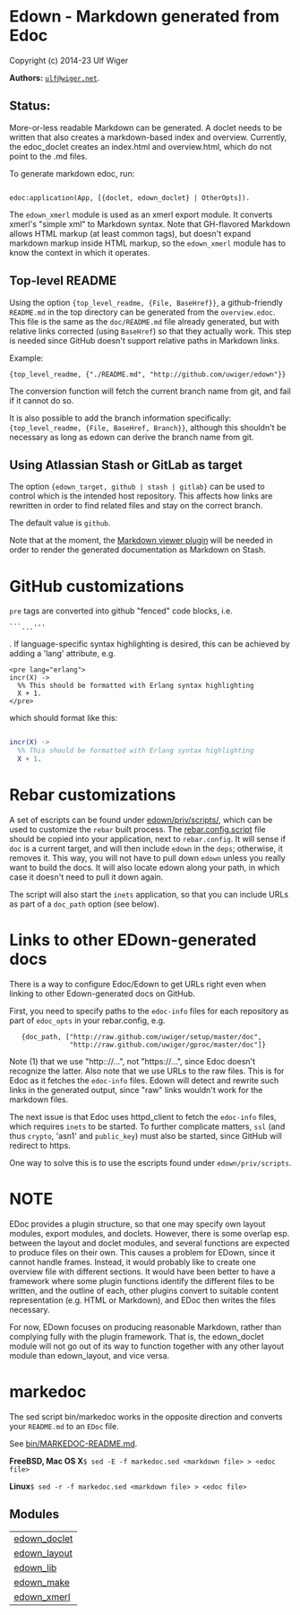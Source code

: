 

# Edown - Markdown generated from Edoc #

Copyright (c) 2014-23 Ulf Wiger

__Authors:__ [`ulf@wiger.net`](mailto:ulf@wiger.net).

Status:
------
More-or-less readable Markdown can be generated.
A doclet needs to be written that also creates
a markdown-based index and overview. Currently, the
edoc_doclet creates an index.html and overview.html,
which do not point to the .md files.

To generate markdown edoc, run:

```

edoc:application(App, [{doclet, edown_doclet} | OtherOpts]).

```

The `edown_xmerl` module is used as an xmerl export module.
It converts xmerl's "simple xml" to Markdown syntax. Note that
GH-flavored Markdown allows HTML markup (at least common tags),
but doesn't expand markdown markup inside HTML markup, so the
`edown_xmerl` module has to know the context in which it operates.

Top-level README
----------------

Using the option `{top_level_readme, {File, BaseHref}}`, a github-friendly
`README.md` in the top directory can be generated from the `overview.edoc`.
This file is the same as the `doc/README.md` file already generated,
but with relative links corrected (using `BaseHref`) so that they actually
work. This step is needed since GitHub doesn't support relative paths in
Markdown links.

Example:

`{top_level_readme, {"./README.md", "http://github.com/uwiger/edown"}}`

The conversion function will fetch the current branch name from git,
and fail if it cannot do so.

It is also possible to add the branch information specifically:
`{top_level_readme, {File, BaseHref, Branch}}`, although this shouldn't be
necessary as long as edown can derive the branch name from git.

Using Atlassian Stash or GitLab as target
-----------------------------------------

The option `{edown_target, github | stash | gitlab}` can be used to control
which is the intended host repository. This affects how links are rewritten in
order to find related files and stay on the correct branch.

The default value is `github`.

Note that at the moment, the
[Markdown viewer plugin](https://bitbucket.org/atlassianlabs/stash-markdown-viewer-plugin) will be needed in order to render the generated documentation
as Markdown on Stash.

GitHub customizations
=====================
`pre` tags are converted into github "fenced" code blocks, i.e.

```
```...'''
```

. If language-specific syntax highlighting is desired,
this can be achieved by adding a 'lang' attribute, e.g.

```
<pre lang="erlang">
incr(X) ->
  %% This should be formatted with Erlang syntax highlighting
  X + 1.
</pre>
```

which should format like this:

```erlang

incr(X) ->
  %% This should be formatted with Erlang syntax highlighting
  X + 1.

```

Rebar customizations
====================
A set of escripts can be found under
[edown/priv/scripts/](http://github.com/uwiger/edown/blob/master/priv/scripts/), which
can be used to customize the `rebar` built process. The
[rebar.config.script](http://github.com/uwiger/edown/blob/master/priv/scripts/rebar.config.script)
file should be copied into your application, next to `rebar.config`.
It will sense if `doc` is a current target, and will then include
`edown` in the `deps`; otherwise, it removes it. This way, you will
not have to pull down `edown` unless you really want to build the
docs. It will also locate edown along your path, in which case
it doesn't need to pull it down again.

The script will also start the `inets` application, so that you
can include URLs as part of a `doc_path` option (see below).

Links to other EDown-generated docs
===================================
There is a way to configure Edoc/Edown to get URLs right even
when linking to other Edown-generated docs on GitHub.

First, you need to specify paths to the `edoc-info` files for
each repository as part of `edoc_opts` in your rebar.config, e.g.

```
   {doc_path, ["http://raw.github.com/uwiger/setup/master/doc",
               "http://raw.github.com/uwiger/gproc/master/doc"]}
```

Note (1) that we use "http:://...", not "https://...", since
Edoc doesn't recognize the latter. Also note that we use URLs
to the raw files. This is for Edoc as it fetches the `edoc-info`
files. Edown will detect and rewrite such links in the generated
output, since "raw" links wouldn't work for the markdown files.

The next issue is that Edoc uses httpd_client to fetch the
`edoc-info` files, which requires `inets` to be started. To
further complicate matters, `ssl` (and thus `crypto`, 'asn1' and
`public_key`) must also be started, since GitHub will
redirect to https.

One way to solve this is to use the escripts found under
`edown/priv/scripts`.

NOTE
====
EDoc provides a plugin structure, so that one may specify own
layout modules, export modules, and doclets. However, there is
some overlap esp. between the layout and doclet modules, and
several functions are expected to produce files on their own.
This causes a problem for EDown, since it cannot handle frames.
Instead, it would probably like to create one overview file with
different sections. It would have been better to have a framework
where some plugin functions identify the different files to be
written, and the outline of each, other plugins convert to suitable
content representation (e.g. HTML or Markdown), and EDoc then
writes the files necessary.

For now, EDown focuses on producing reasonable Markdown, rather
than complying fully with the plugin framework. That is, the
edown_doclet module will not go out of its way to function together
with any other layout module than edown_layout, and vice versa.

markedoc
========

The sed script bin/markedoc works in the opposite direction and converts
your `README.md` to an `EDoc` file.

See [bin/MARKEDOC-README.md](http://github.com/uwiger/edown/blob/master/bin/MARKEDOC-README.md).

**FreeBSD, Mac OS X**`$ sed -E -f markedoc.sed <markdown file> > <edoc file>`

**Linux**`$ sed -r -f markedoc.sed <markdown file> > <edoc file>`


## Modules ##


<table width="100%" border="0" summary="list of modules">
<tr><td><a href="http://github.com/uwiger/edown/blob/master/doc/edown_doclet.md" class="module">edown_doclet</a></td></tr>
<tr><td><a href="http://github.com/uwiger/edown/blob/master/doc/edown_layout.md" class="module">edown_layout</a></td></tr>
<tr><td><a href="http://github.com/uwiger/edown/blob/master/doc/edown_lib.md" class="module">edown_lib</a></td></tr>
<tr><td><a href="http://github.com/uwiger/edown/blob/master/doc/edown_make.md" class="module">edown_make</a></td></tr>
<tr><td><a href="http://github.com/uwiger/edown/blob/master/doc/edown_xmerl.md" class="module">edown_xmerl</a></td></tr></table>

